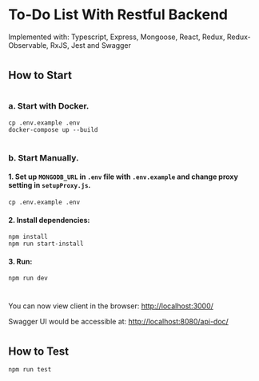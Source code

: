 # To-Do List With Restful Backend

Implemented with:
Typescript, Express, Mongoose, React, Redux, Redux-Observable, RxJS, Jest and Swagger

#

## How to Start

#

### a. Start with Docker.

```
cp .env.example .env
docker-compose up --build
```

#

### b. Start Manually.

#### 1. Set up `MONGODB_URL` in `.env` file with `.env.example` and change proxy setting in `setupProxy.js`.

```
cp .env.example .env
```

#### 2. Install dependencies:

```
npm install
npm run start-install
```

#### 3. Run:

```
npm run dev
```

#

You can now view client in the browser: [http://localhost:3000/](http://localhost:3000/)

Swagger UI would be accessible at: [http://localhost:8080/api-doc/](http://localhost:8080/api-doc/)

#

## How to Test

```
npm run test
```
